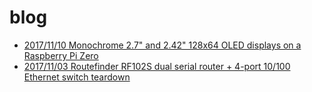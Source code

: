 # blog

* [2017/11/10 Monochrome 2.7" and 2.42" 128x64 OLED displays on a Raspberry Pi Zero](171110monochrome_2.7_and_2.42_128x64_oled_displays_on_a_raspberry_pi_zero.md)
* [2017/11/03 Routefinder RF102S dual serial router + 4-port 10/100 Ethernet switch teardown](171103routefinder_RF102S_dual_serial_router_4-port_10_100_Ethernet_switch_teardown.md)
